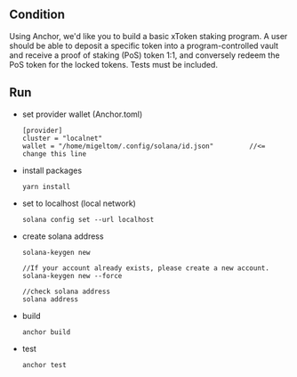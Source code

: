 ## Condition
Using Anchor, we'd like you to build a basic xToken staking program. A user should be able to deposit a specific token into a program-controlled vault and receive a proof of staking (PoS) token 1:1, and conversely redeem the PoS token for the locked tokens. Tests must be included.

## Run
- set provider wallet (Anchor.toml)
  ```
  [provider]
  cluster = "localnet"
  wallet = "/home/migeltom/.config/solana/id.json"         //<= change this line
  ```

- install packages
  ```
  yarn install
  ```

- set to localhost (local network)
  ```
  solana config set --url localhost
  ```

- create solana address
  ```
  solana-keygen new 
  
  //If your account already exists, please create a new account.
  solana-keygen new --force
  
  //check solana address
  solana address
  ```
  
- build
  ```
  anchor build
  ```
- test
  ```
  anchor test
  ```
